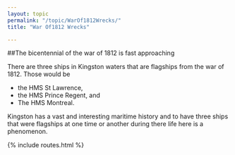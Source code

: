 ```yaml
---
layout: topic
permalink: "/topic/WarOf1812Wrecks/"
title: "War Of1812 Wrecks"

---
```


##The bicentennial of the war of 1812 is fast approaching

There are three ships in Kingston waters that are flagships from the war of 1812.   Those would be
<ul>
<li> the HMS St Lawrence,
<li> the HMS Prince Regent, and
<li> The HMS Montreal.
</ul>

Kingston has a vast and interesting maritime history and to have three ships that were flagships at one time or another during there life here is a phenomenon.

{% include routes.html %}
